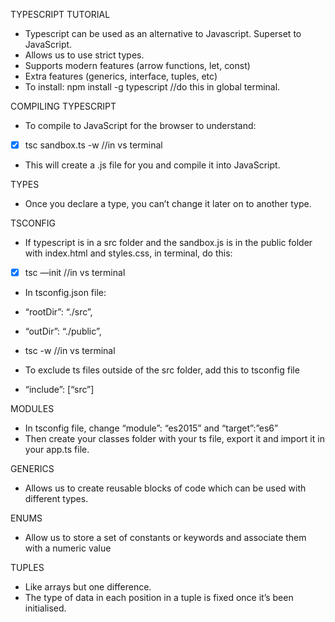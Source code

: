 TYPESCRIPT TUTORIAL
- Typescript can be used as an alternative to Javascript. Superset to JavaScript.
- Allows us to use strict types.
- Supports modern features (arrow functions, let, const)
- Extra features (generics, interface, tuples, etc)
- To install: npm install -g typescript  //do this in global terminal.

COMPILING TYPESCRIPT
- To compile to JavaScript for the browser to understand:
- [x] tsc sandbox.ts -w  //in vs terminal
- This will create a .js file for you and compile it into JavaScript.

TYPES
- Once you declare a type, you can’t change it later on to another type.

TSCONFIG
- If typescript is in a src folder and the sandbox.js is in the public folder with index.html and styles.css, in terminal, do this:
- [x] tsc —init  //in vs terminal
- In tsconfig.json file:
- “rootDir”: “./src”,
- “outDir”: “./public”,
- tsc -w  //in vs terminal

- To exclude ts files outside of the src folder, add this to tsconfig file
- “include”: [“src”]

MODULES
- In tsconfig file, change “module”: “es2015”  and “target”:”es6”
- Then create your classes folder with your ts file, export it and import it in your app.ts file.


GENERICS
- Allows us to create reusable blocks of code which can be used with different types.

ENUMS
- Allow us to store a set of constants or keywords and associate them with a numeric value

TUPLES
- Like arrays but one difference.
- The type of data in each position in a tuple is fixed once it’s been initialised.

